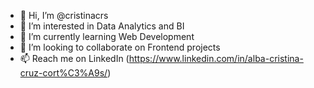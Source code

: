 - 👋  Hi, I’m @cristinacrs
- 👀  I’m interested in Data Analytics and BI
- 🌱  I’m currently learning Web Development
- 💞️  I’m looking to collaborate on Frontend projects
- 📫  Reach me on LinkedIn (https://www.linkedin.com/in/alba-cristina-cruz-cort%C3%A9s/)

<!---
cristinacrs/cristinacrs is a ✨ special ✨ repository because its `README.md` (this file) appears on your GitHub profile.
You can click the Preview link to take a look at your changes.
--->
